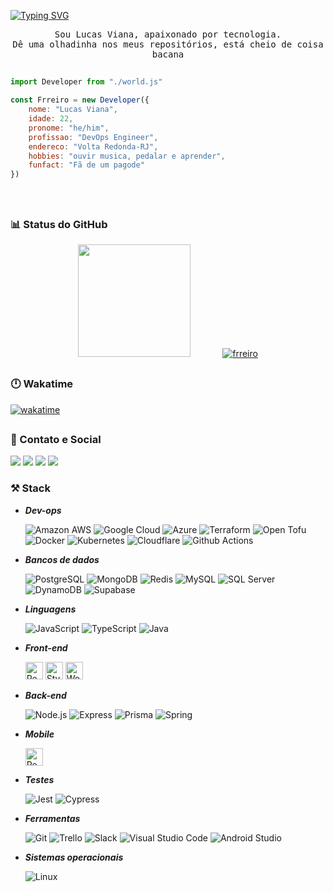 

[![Typing SVG](https://readme-typing-svg.herokuapp.com?font=Grape+Nuts&size=70&color=247f81&background=FFFFFF00&center=true&vCenter=true&width=1000&height=150&lines=Hello+World+!;Seja+bem-vindo+(a))](https://git.io/typing-svg)

<div align="center">
 <samp>Sou Lucas Viana, apaixonado por tecnologia.
  <br/>Dê uma olhadinha nos meus repositórios, está cheio de coisa bacana
 </samp>
</div>

##

   ```js
   import Developer from "./world.js"
   
   const Frreiro = new Developer({
       nome: "Lucas Viana",
       idade: 22,
       pronome: "he/him",
       profissao: "DevOps Engineer",
       endereco: "Volta Redonda-RJ",
       hobbies: "ouvir musica, pedalar e aprender",
       funfact: "Fã de um pagode"
   }) 
   
  
   ```

&nbsp;
 
## 
### 📊 Status do GitHub
 
 <div align="center">
  <img height="180px" src="https://github-readme-stats.vercel.app/api?username=frreiro&show_icons=true&&theme=tokyonight&hide_border=true">
 &nbsp; &nbsp; &nbsp; &nbsp; &nbsp; &nbsp; 
  <a align="right" href="https://github.com/ryo-ma/github-profile-trophy"><img src="https://github-profile-trophy.vercel.app/?username=frreiro&theme=tokyonight&no-frame=true&row=2&column=3&margin-w=15&margin-h=10" alt="frreiro" /></a>
</div>

## 
### 🕛 Wakatime
 
  [![wakatime](https://wakatime.com/badge/user/28e917fb-bdf9-451a-862c-e1dbe97f3940.svg)](https://wakatime.com/@frreiro)

 
## 
### 📱 Contato e Social

 
 <div>
  <a href="mailto:lucasvfv@gmail.com">
   <img  src="https://img.shields.io/badge/-Gmail-%23333?style=for-the-badge&logo=gmail&logoColor=white" target="_blank"></a>
  <a href="https://www.linkedin.com/in/lucas-viana-a37938236/" target="_blank">
   <img src="https://img.shields.io/badge/-LinkedIn-%230077B5?style=for-the-badge&logo=linkedin&logoColor=white" target="_blank"></a> 
  <a href="https://www.instagram.com/ferreirodev/" target="_blank">
   <img src="https://img.shields.io/badge/Instagram-E4405F?style=for-the-badge&logo=instagram&logoColor=white" target="_blank"></a> 
   <a href="https://medium.com/@frreiro" target="_blank">
   <img src="https://img.shields.io/badge/Medium-12100E?style=for-the-badge&logo=medium&logoColor=white" target="_blank"></a> 
</div>



  ### ⚒️ Stack

-   _**Dev-ops**_
    <p>
      <img alt="Amazon AWS" src="https://img.shields.io/static/v1?message=Amazon AWS&logo=amazonwebservices&labelColor=232F3E&color=232F3E&logoColor=white&label=%20&style=for-the-badge">
      <img alt="Google Cloud" src="https://img.shields.io/static/v1?message=Google Cloud&logo=googlecloud&labelColor=4285F4&color=4285F4&logoColor=white&label=%20&style=for-the-badge">
      <img alt="Azure" src="https://img.shields.io/badge/microsoft%20azure-0089D6?style=for-the-badge&logo=microsoft-azure&logoColor=white">
      <img alt="Terraform" src="https://img.shields.io/static/v1?message=Terraform&logo=terraform&labelColor=844FBA&color=844FBA&logoColor=white&label=%20&style=for-the-badge">
      <img alt="Open Tofu" src="https://img.shields.io/static/v1?message=Open Tofu&logo=opentofu&labelColor=FFDA18&color=FFDA18&logoColor=white&label=%20&style=for-the-badge">
      <img alt="Docker" src="https://img.shields.io/static/v1?message=Docker&logo=Docker&labelColor=2496ED&color=2496ED&logoColor=white&label=%20&style=for-the-badge">
      <img alt="Kubernetes" src="https://img.shields.io/static/v1?message=Kubernetes&logo=kubernetes&labelColor=326CE5&color=326CE5&logoColor=white&label=%20&style=for-the-badge">
      <img alt="Cloudflare" src="https://img.shields.io/badge/Cloudflare-F38020?style=for-the-badge&logo=Cloudflare&logoColor=white">
      <img alt="Github Actions" src="https://img.shields.io/static/v1?message=GitHub Actions&logo=GitHubActions&labelColor=2088FF&color=2088FF&logoColor=white&label=%20&style=for-the-badge">
    </p>
-   _**Bancos de dados**_
    <p>
      <img alt="PostgreSQL" src="https://img.shields.io/static/v1?message=PostgreSQL&logo=PostgreSQL&labelColor=4169E1&color=4169E1&logoColor=white&label=%20&style=for-the-badge">    
      <img alt="MongoDB" src="https://img.shields.io/static/v1?message=MongoDB&logo=MongoDB&labelColor=47A248&color=47A248&logoColor=white&label=%20&style=for-the-badge">
      <img alt="Redis" src="https://img.shields.io/static/v1?message=Redis&logo=Redis&labelColor=DC382D&color=DC382D&logoColor=white&label=%20&style=for-the-badge">
      <img alt="MySQL" src="https://img.shields.io/badge/MySQL-005C84?style=for-the-badge&logo=mysql&logoColor=white">
      <img alt="SQL Server" src="https://img.shields.io/badge/Microsoft%20SQL%20Server-CC2927?style=for-the-badge&logo=microsoft%20sql%20server&logoColor=white">
      <img alt="DynamoDB" src="https://img.shields.io/badge/Amazon%20DynamoDB-4053D6?style=for-the-badge&logo=Amazon%20DynamoDB&logoColor=white">
      <img alt="Supabase" src="https://img.shields.io/badge/Supabase-181818?style=for-the-badge&logo=supabase&logoColor=white">
    </p>

    
-   _**Linguagens**_
    <p>
      <img alt="JavaScript" src="https://img.shields.io/static/v1?message=JavaScript&logo=JavaScript&labelColor=F7DF1E&color=F7DF1E&logoColor=black&label=%20&style=for-the-badge">
      <img alt="TypeScript" src="https://img.shields.io/static/v1?message=TypeScript&logo=TypeScript&labelColor=3178C6&color=3178C6&logoColor=white&label=%20&style=for-the-badge">
      <img alt="Java" src="https://img.shields.io/badge/Java-ED8B00?style=for-the-badge&logo=java&logoColor=white">
    </p>

-   _**Front-end**_
    <p>
      <img height="28em" alt="React" src="https://img.shields.io/static/v1?message=ReactJs&logo=react&labelColor=61DAFB&color=61DAFB&logoColor=black&label=%20&style=for-the-badge">
      <img height="28em" alt="Styled-Components" src="https://img.shields.io/static/v1?message=styled-components&logo=styled-components&labelColor=DB7093&color=DB7093&logoColor=white&label=%20&style=for-the-badge">
      <img height="28em" alt="Webpack" src="https://img.shields.io/static/v1?message=Webpack&logo=Webpack&labelColor=8DD6F9&color=8DD6F9&logoColor=4E4E4E&label=%20&style=for-the-badge">
    </p>

-   _**Back-end**_
    <p>
      <img alt="Node.js" src="https://img.shields.io/static/v1?message=Node.js&logo=Node.js&labelColor=339933&color=339933&logoColor=white&label=%20&style=for-the-badge">
      <img alt="Express" src="https://img.shields.io/static/v1?message=Express&logo=Express&labelColor=000000&color=000000&logoColor=white&label=%20&style=for-the-badge">
      <img alt="Prisma" src="https://img.shields.io/static/v1?message=Prisma&logo=Prisma&labelColor=2D3748&color=2D3748&logoColor=white&label=%20&style=for-the-badge">
      <img alt="Spring" src="https://img.shields.io/badge/Spring-6DB33F?style=for-the-badge&logo=spring&logoColor=white">
    </p>
    
-   _**Mobile**_
    <p>
      <img height="28em" alt="React" src="https://img.shields.io/badge/React_Native-20232A?style=for-the-badge&logo=react&logoColor=61DAFB">
    </p>
    
-   _**Testes**_
    <p>
      <img alt="Jest" src="https://img.shields.io/static/v1?message=Jest&logo=jest&labelColor=C21320&color=C21320&logoColor=white&label=%20&style=for-the-badge">
      <img alt="Cypress" src="https://img.shields.io/static/v1?message=Cypress&logo=Cypress&labelColor=17202C&color=17202C&logoColor=white&label=%20&style=for-the-badge">
    </p>

-   _**Ferramentas**_
    <p>
    <img alt="Git" src="https://img.shields.io/static/v1?message=Git&logo=Git&labelColor=F05032&color=F05032&logoColor=white&label=%20&style=for-the-badge">
    <img alt="Trello" src="https://img.shields.io/static/v1?message=Trello&logo=Trello&labelColor=0052CC&color=0052CC&logoColor=white&label=%20&style=for-the-badge">
    <img alt="Slack" src="https://img.shields.io/static/v1?message=Slack&logo=Slack&labelColor=4A204B&color=4A204B&logoColor=white&label=%20&style=for-the-badge">
    <img alt="Visual Studio Code" src="https://img.shields.io/static/v1?message=Visual Studio Code&logo=Visual Studio Code&labelColor=007ACC&color=007ACC&logoColor=white&label=%20&style=for-the-badge">
     <img alt="Android Studio" src="https://img.shields.io/static/v1?message=Android Studio&logo=Android&labelColor=56DF86&color=56DF86&logoColor=white&label=%20&style=for-the-badge">
    </p>

-   _**Sistemas operacionais**_
    <p>
    <img alt="Linux" src="https://img.shields.io/static/v1?message=Linux&logo=Linux&labelColor=FCC624&color=FCC624&logoColor=black&label=%20&style=for-the-badge">
    </p>
